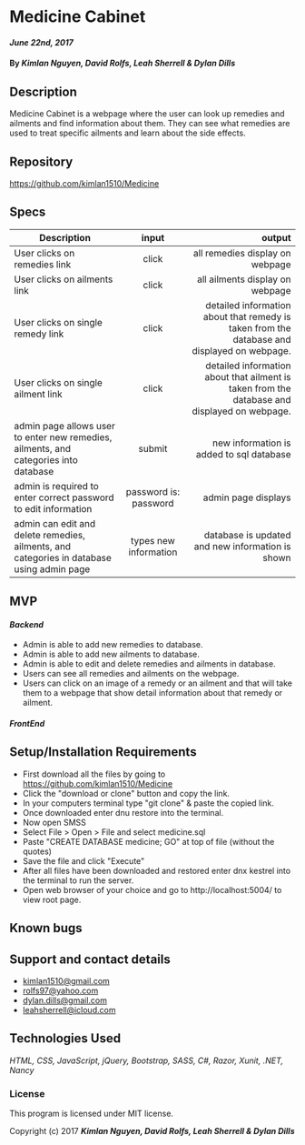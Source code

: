 # Medicine Cabinet

####  _June 22nd, 2017_

#### By _**Kimlan Nguyen, David Rolfs, Leah Sherrell & Dylan Dills**_

## Description
Medicine Cabinet is a webpage where the user can look up remedies and ailments and find information about them. They can see what remedies are used to treat specific ailments and learn about the side effects.

## Repository
https://github.com/kimlan1510/Medicine

## Specs

| Description | input | output |
| ------------- |:-------------:| -----:|
| User clicks on remedies link  | click | all remedies display on webpage |
| User clicks on ailments link | click | all ailments display on webpage|
| User clicks on single remedy link | click | detailed information about that remedy is taken from the database and displayed on webpage.|
| User clicks on single ailment link | click | detailed information about that ailment is taken from the database and displayed on webpage.|
| admin page allows user to enter new remedies, ailments, and categories into database | submit | new information is added to sql database |
| admin is required to enter correct password to edit information | password is: password | admin page displays |
| admin can edit and delete remedies, ailments, and categories in database using admin page | types new information | database is updated and new information is shown|



## MVP

#### _Backend_
* Admin is able to add new remedies to database.
* Admin is able to add new ailments to database.
* Admin is able to edit and delete remedies and ailments in database.
* Users can see all remedies and ailments on the webpage.
* Users can click on an image of a remedy or an ailment and that will take them to a webpage that show detail information about that remedy or ailment.
#### _FrontEnd_


## Setup/Installation Requirements

* First download all the files by going to  https://github.com/kimlan1510/Medicine
* Click the "download or clone" button and copy the link.
* In your computers terminal type "git clone" & paste the copied link.
* Once downloaded enter dnu restore into the terminal.
* Now open SMSS
* Select File > Open > File and select medicine.sql
* Paste "CREATE DATABASE medicine; GO" at top of file (without the quotes)
* Save the file and click "Execute"
* After all files have been downloaded and restored enter dnx kestrel into the terminal to run the server.
* Open web browser of your choice and go to http://localhost:5004/ to view root page.



## Known bugs



## Support and contact details
  * kimlan1510@gmail.com
  * rolfs97@yahoo.com
  * dylan.dills@gmail.com
  * leahsherrell@icloud.com


## Technologies Used

_HTML, CSS, JavaScript, jQuery, Bootstrap, SASS, C#, Razor, Xunit, .NET, Nancy_

### License
 This program is licensed under MIT license.

Copyright (c) 2017 **_Kimlan Nguyen, David Rolfs, Leah Sherrell & Dylan Dills_**
